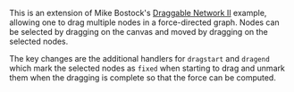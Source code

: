 This is an extension of Mike Bostock's [Draggable Network II](http://bl.ocks.org/mbostock/4566102) example, allowing one to drag multiple nodes in a force-directed graph. Nodes can be selected by dragging on the canvas and moved by dragging on the selected nodes.

The key changes are the additional handlers for `dragstart` and `dragend` which mark the selected nodes as `fixed` when starting to drag and unmark them when the dragging is complete so that the force can be computed.
